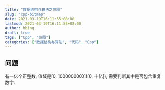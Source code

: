 ```yaml
---
title: "数据结构与算法之位图"
slug: "cpp-bitmap"
date: 2021-03-19T16:11:55+08:00
lastmod: 2021-03-19T16:11:55+08:00
author: bbing
draft: true
tags: ["Cpp", "位图"]
categories: ["数据结构与算法", "代码", "Cpp"]
---
```


## 问题

有一亿个正整数, 值域是[0, 1000000000]([0, 十亿]), 需要判断其中是否包含重复数字.

